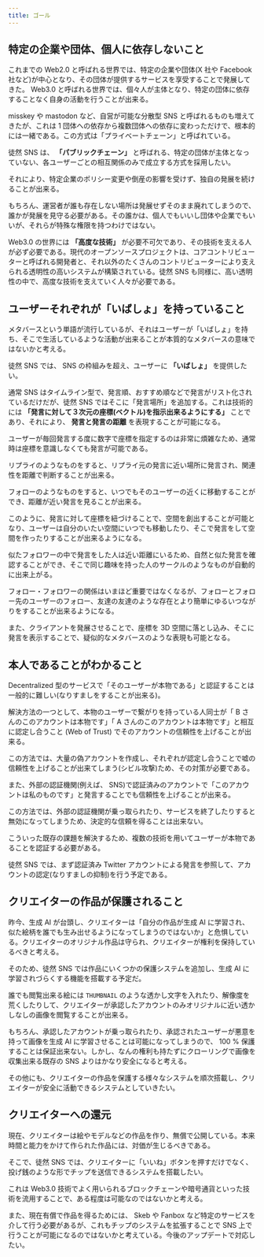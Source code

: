 ```yaml
---
title: ゴール
---
```


## 特定の企業や団体、個人に依存しないこと

これまでの Web2.0 と呼ばれる世界では、特定の企業や団体(X 社や Facebook 社など)が中心となり、その団体が提供するサービスを享受することで発展してきた。 Web3.0 と呼ばれる世界では、個々人が主体となり、特定の団体に依存することなく自身の活動を行うことが出来る。

misskey や mastodon など、自営が可能な分散型 SNS と呼ばれるものも増えてきたが、これは 1 団体への依存から複数団体への依存に変わっただけで、根本的には一緒である。この方式は「プライベートチェーン」と呼ばれている。

徒然 SNS は、 **「パブリックチェーン」** と呼ばれる、特定の団体が主体となっていない、各ユーザーごとの相互関係のみで成立する方式を採用したい。

それにより、特定企業のポリシー変更や倒産の影響を受けず、独自の発展を続けることが出来る。

もちろん、運営者が誰も存在しない場所は発展せずそのまま廃れてしまうので、誰かが発展を見守る必要がある。その誰かは、個人でもいいし団体や企業でもいいが、それらが特殊な権限を持つわけではない。

Web3.0 の世界には **「高度な技術」** が必要不可欠であり、その技術を支える人が必ず必要である。現代のオープンソースプロジェクトは、コアコントリビューターと呼ばれる開発者と、それ以外のたくさんのコントリビューターにより支えられる透明性の高いシステムが構築されている。徒然 SNS も同様に、高い透明性の中で、高度な技術を支えていく人々が必要である。

## ユーザーそれぞれが「いばしょ」を持っていること

メタバースという単語が流行しているが、それはユーザーが「いばしょ」を持ち、そこで生活しているような活動が出来ることが本質的なメタバースの意味ではないかと考える。

徒然 SNS では、 SNS の枠組みを超え、ユーザーに **「いばしょ」** を提供したい。

通常 SNS はタイムライン型で、発言順、おすすめ順などで発言がリスト化されているだけだが、徒然 SNS ではそこに「発言場所」を追加する。これは技術的には **「発言に対して３次元の座標(ベクトル)を指示出来るようにする」** ことであり、それにより、 **発言と発言の距離** を表現することが可能になる。

ユーザーが毎回発言する度に数字で座標を指定するのは非常に煩雑なため、通常時は座標を意識しなくても発言が可能である。

リプライのようなものをすると、リプライ元の発言に近い場所に発言され、関連性を距離で判断することが出来る。

フォローのようなものをすると、いつでもそのユーザーの近くに移動することができ、距離が近い発言を見ることが出来る。

このように、発言に対して座標を紐づけることで、空間を創出することが可能となり、ユーザーは自分のいたい空間にいつでも移動したり、そこで発言をして空間を作ったりすることが出来るようになる。

似たフォロワーの中で発言をした人は近い距離にいるため、自然と似た発言を確認することができ、そこで同じ趣味を持った人のサークルのようなものが自動的に出来上がる。

フォロー・フォロワーの関係はいまほど重要ではなくなるが、フォローとフォロー先のユーザーのフォロー、友達の友達のような存在とより簡単にゆるいつながりをすることが出来るようになる。

また、クライアントを発展させることで、座標を 3D 空間に落とし込み、そこに発言を表示することで、疑似的なメタバースのような表現も可能となる。

## 本人であることがわかること

Decentralized 型のサービスで「そのユーザーが本物である」と認証することは一般的に難しい(なりすましをすることが出来る)。

解決方法の一つとして、本物のユーザーで繋がりを持っている人同士が「 B さんのこのアカウントは本物です」「 A さんのこのアカウントは本物です」と相互に認定し合うこと (Web of Trust) でそのアカウントの信頼性を上げることが出来る。

この方法では、大量の偽アカウントを作成し、それぞれが認定し合うことで嘘の信頼性を上げることが出来てしまう(シビル攻撃)ため、その対策が必要である。

また、外部の認証機関(例えば、 SNS)で認証済みのアカウントで「このアカウントは私のものです」と発言することでも信頼性を上げることが出来る。

この方法では、外部の認証機関が乗っ取られたり、サービスを終了したりすると無効になってしまうため、決定的な信頼を得ることは出来ない。

こういった既存の課題を解決するため、複数の技術を用いてユーザーが本物であることを認証する必要がある。

徒然 SNS では、まず認証済み Twitter アカウントによる発言を参照して、アカウントの認定(なりすましの抑制)を行う予定である。

## クリエイターの作品が保護されること

昨今、生成 AI が台頭し、クリエイターは「自分の作品が生成 AI に学習され、似た絵柄を誰でも生み出せるようになってしまうのではないか」と危惧している。クリエイターのオリジナル作品は守られ、クリエイターが権利を保持しているべきと考える。

そのため、徒然 SNS では作品にいくつかの保護システムを追加し、生成 AI に学習されづらくする機能を搭載する予定だ。

誰でも閲覧出来る絵には `THUMBNAIL` のような透かし文字を入れたり、解像度を荒くしたりして、クリエイターが承認したアカウントのみオリジナルに近い透かしなしの画像を閲覧することが出来る。

もちろん、承認したアカウントが乗っ取られたり、承認されたユーザーが悪意を持って画像を生成 AI に学習させることは可能になってしまうので、 100 % 保護することは保証出来ない。しかし、なんの権利も持たずにクローリングで画像を収集出来る既存の SNS よりはかなり安全になると考える。

その他にも、クリエイターの作品を保護する様々なシステムを順次搭載し、クリエイターが安全に活動できるシステムとしていきたい。

## クリエイターへの還元

現在、クリエイターは絵やモデルなどの作品を作り、無償で公開している。本来時間と能力をかけて作られた作品には、対価が生じるべきである。

そこで、徒然 SNS では、クリエイターに「いいね」ボタンを押すだけでなく、投げ銭のような形でチップを送信できるシステムを搭載したい。

これは Web3.0 技術でよく用いられるブロックチェーンや暗号通貨といった技術を流用することで、ある程度は可能なのではないかと考える。

また、現在有償で作品を得るためには、 Skeb や Fanbox など特定のサービスを介して行う必要があるが、これもチップのシステムを拡張することで SNS 上で行うことが可能になるのではないかと考えている。今後のアップデートで対応したい。
